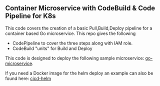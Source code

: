## Container Microservice with CodeBuild & Code Pipeline for K8s

This code covers the creation of a basic Pull,Build,Deploy pipeline for a container based Go microservice. This repo gives the following

* CodePipeline to cover the three steps along with IAM role.
* CodeBuild "units" for Build and Deploy

This code is designed to deploy the following sample microservice: [go-microservice](https://github.com/photosojourn/go-microservice).

If you need a Docker image for the helm deploy an example can also be found here: [cicd-helm](https://github.com/photosojourn/cicd-helm)
